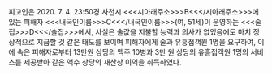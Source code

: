 피고인은 2020. 7. 4. 23:50경 사천시 <<<시아래주소>>>B<<</시아래주소>>>에 있는 피해자 <<<내국인이름>>>C<<</내국인이름>>>(여, 51세)이 운영하는 <<<술집>>>D<<</술집>>>에서, 사실은 술값을 지불할 능력과 의사가 없었음에도 마치 정상적으로 지급할 것 같은 태도를 보이며 피해자에게 술과 유흥접객원 1명을 요구하여, 이에 속은 피해자로부터 13만원 상당의 맥주 10병과 3만 원 상당의 유흥접객원 1명의 서비스를 제공받아 같은 액수 상당의 재산상 이익을 취득하였다.